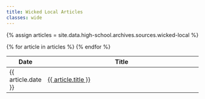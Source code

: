 ```yaml
---
title: Wicked Local Articles
classes: wide
---
```


<style>
  thead th:nth-child(2) {
    width: 99%;
  }
</style>

{% assign articles = site.data.high-school.archives.sources.wicked-local %}

<table>
  <thead>
    <th>Date</th>
    <th>Title</th>
  </thead>
  <tbody>
    {% for article in articles %}
      <tr>
        <td>{{ article.date }}</td>
        <td><a href="{{ article.url }}">{{ article.title }}</a></td>
      </tr>
    {% endfor %}
  </tbody>
</table>
